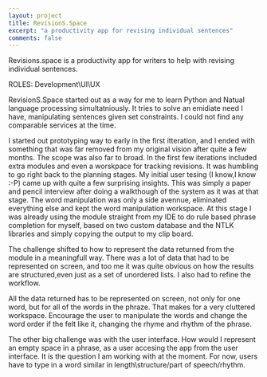```yaml
---
layout: project
title: ﻿RevisionS.Space
excerpt: "a productivity app for revising individual sentences"
comments: false
---
```

Revisions.space is a productivity app for writers to help with revising individual sentences.

ROLES: Development\UI\UX

RevisionS.Space started out as a way for me to learn Python and Natual language processing simultatniously. It tries to solve an emidiate need I have, manipulating sentences given set constraints. I could not find any comparable services at the time.

I started out prototyping way to early in the first itteration, and I ended with something that was far removed from my original vision after quite a few months. The scope was also far to broad. In the first few iterations included extra modules and even a worskpace for tracking revisions. It was humbling to go right back to the planning stages. My initial user tesing (I know,I know :-P) came up with quite a few surprising insights. This was simply a paper and pencil interview after doing a walkthough of the system as it was at that stage. The word manipulation was only a side avennue, eliminated everything else and kept the word manipulation workspace. At this stage I was already using the module straight from my IDE to do rule based phrase completion for myself, based on two custom database and the NTLK libraries and simply copying the output to my clip board. 

The challenge shifted to how to represent the data returned from the module in a meaningfull way.
There was a lot of data that had to be represented on screen, and too me it was quite obvious on how the results are structured,even just as a set of unordered lists. I also had to refine the workflow.

All the data returned has to be represented on screen, not only for one word, but for all of the words in the phraze. That makes for a very cluttered workspace. Encourage the user to manipulate the words and change the word order if the felt like it, changing the rhyme and rhythm of the phrase.

The other big challenge was with the user interface. How would I represent an empty space in a phrase, as a user accesing the app from the user interface. It is the question I am working with at the moment. For now, users have to type in a word similar in length\structure/part of speech/rhythm.
